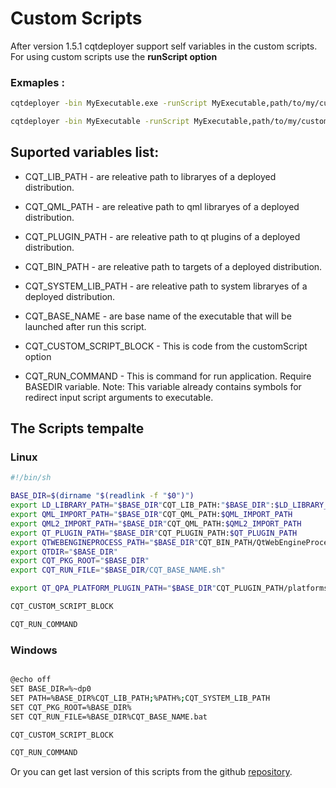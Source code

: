 # Custom Scripts

After version 1.5.1 cqtdeployer support self variables in the custom scripts.
For using custom scripts use the **runScript option**

### Exmaples :

```bash
cqtdeployer -bin MyExecutable.exe -runScript MyExecutable,path/to/my/custom/script.bat 
```

```bash
cqtdeployer -bin MyExecutable -runScript MyExecutable,path/to/my/custom/script.sh 
```

## Suported variables list:

* CQT_LIB_PATH - are releative path to libraryes of a deployed distribution.
* CQT_QML_PATH - are releative path to qml libraryes of a deployed distribution.
* CQT_PLUGIN_PATH - are releative path to qt plugins of a deployed distribution.
* CQT_BIN_PATH - are releative path to targets of a deployed distribution.

* CQT_SYSTEM_LIB_PATH - are releative path to system libraryes of a deployed distribution.
* CQT_BASE_NAME - are base name of the executable that will be launched after run this script.
* CQT_CUSTOM_SCRIPT_BLOCK - This is code from the customScript option
* CQT_RUN_COMMAND - This is command for run application. Require BASEDIR variable. Note: This variable already contains symbols for redirect input script arguments to executable.


## The Scripts tempalte

### Linux 

```bash
#!/bin/sh

BASE_DIR=$(dirname "$(readlink -f "$0")")
export LD_LIBRARY_PATH="$BASE_DIR"CQT_LIB_PATH:"$BASE_DIR":$LD_LIBRARY_PATH
export QML_IMPORT_PATH="$BASE_DIR"CQT_QML_PATH:$QML_IMPORT_PATH
export QML2_IMPORT_PATH="$BASE_DIR"CQT_QML_PATH:$QML2_IMPORT_PATH
export QT_PLUGIN_PATH="$BASE_DIR"CQT_PLUGIN_PATH:$QT_PLUGIN_PATH
export QTWEBENGINEPROCESS_PATH="$BASE_DIR"CQT_BIN_PATH/QtWebEngineProcess
export QTDIR="$BASE_DIR"
export CQT_PKG_ROOT="$BASE_DIR"
export CQT_RUN_FILE="$BASE_DIR/CQT_BASE_NAME.sh"

export QT_QPA_PLATFORM_PLUGIN_PATH="$BASE_DIR"CQT_PLUGIN_PATH/platforms:$QT_QPA_PLATFORM_PLUGIN_PATH

CQT_CUSTOM_SCRIPT_BLOCK

CQT_RUN_COMMAND
```

### Windows 

```bash

@echo off
SET BASE_DIR=%~dp0
SET PATH=%BASE_DIR%CQT_LIB_PATH;%PATH%;CQT_SYSTEM_LIB_PATH
SET CQT_PKG_ROOT=%BASE_DIR%
SET CQT_RUN_FILE=%BASE_DIR%CQT_BASE_NAME.bat

CQT_CUSTOM_SCRIPT_BLOCK

CQT_RUN_COMMAND
```


Or you can get last version of this scripts from the github [repository](https://github.com/QuasarApp/CQtDeployer/tree/main/Deploy/ScriptsTemplates).
